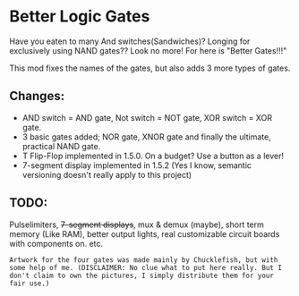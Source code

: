 # Better Logic Gates
Have you eaten to many And switches(Sandwiches)? Longing for exclusively using NAND gates?? Look no more! For here is "Better Gates!!!"

This mod fixes the names of the gates, but also adds 3 more types of gates.

## Changes:
* AND switch = AND gate, Not switch = NOT gate, XOR switch = XOR gate.
* 3 basic gates added; NOR gate, XNOR gate and finally the ultimate, practical NAND gate.
* T Flip-Flop implemented in 1.5.0. On a budget? Use a button as a lever!
* 7-segment display implemented in 1.5.2 (Yes I know, semantic versioning doesn't really apply to this project)

    
## TODO:
Pulselimiters, ~~7-segment displays~~, mux & demux (maybe), short term memory (Like RAM), better output lights, real customizable circuit boards with components on. etc. 

```Artwork for the four gates was made mainly by Chucklefish, but with some help of me. (DISCLAIMER: No clue what to put here really. But I don't claim to own the pictures, I simply distribute them for your fair use.)```
